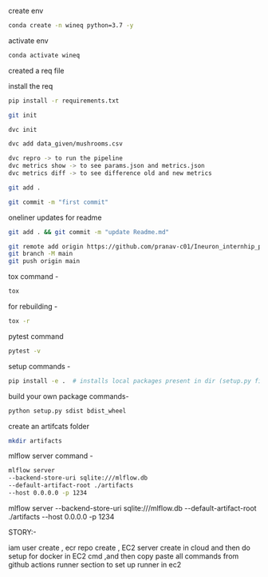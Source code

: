 create env 

```bash
conda create -n wineq python=3.7 -y
```

activate env
```bash
conda activate wineq
```

created a req file

install the req
```bash
pip install -r requirements.txt
```

```bash
git init
```
```bash
dvc init 
```
```bash
dvc add data_given/mushrooms.csv

dvc repro -> to run the pipeline
dvc metrics show -> to see params.json and metrics.json
dvc metrics diff -> to see difference old and new metrics 
```
```bash
git add .
```
```bash
git commit -m "first commit"
```

oneliner updates  for readme

```bash
git add . && git commit -m "update Readme.md"
```
```bash
git remote add origin https://github.com/pranav-c01/Ineuron_internhip_proj.git
git branch -M main
git push origin main
```

tox command -
```bash
tox
```
for rebuilding -
```bash
tox -r 
```
pytest command
```bash
pytest -v
```

setup commands -
```bash
pip install -e .  # installs local packages present in dir (setup.py file)
```

build your own package commands- 
```bash
python setup.py sdist bdist_wheel
```

create an artifcats folder
```bash
mkdir artifacts
```

mlflow server command -
```bash
mlflow server
--backend-store-uri sqlite:///mlflow.db
--default-artifact-root ./artifacts
--host 0.0.0.0 -p 1234
```

mlflow server --backend-store-uri sqlite:///mlflow.db --default-artifact-root ./artifacts --host 0.0.0.0 -p 1234

STORY:- 

iam user  create , ecr repo create , EC2 server create in cloud and then do setup for docker in EC2 cmd ,and then copy paste all commands from github actions runner section to set up runner in ec2 